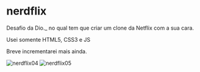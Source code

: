 # nerdflix

Desafio da Dio._ no qual tem que criar um clone da Netflix com a sua cara.

Usei somente HTML5, CSS3 e JS

Breve incrementarei mais ainda.


![nerdflix04](https://user-images.githubusercontent.com/16255348/147993219-a5c9fefa-9cf6-42f9-867b-57aabe6ae050.png)
![nerdflix05](https://user-images.githubusercontent.com/16255348/147993261-e5a855e5-8254-4858-9a21-e5fe13752b1f.png)
